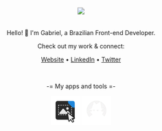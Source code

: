 
<br>

<div align="center">

<img src="https://i.pinimg.com/originals/01/38/11/013811d63121a093c32714cbbeeea0d0.gif" style="height: 250px">

<br>
<br>

Hello! 👋 I'm Gabriel, a Brazilian Front-end Developer.
<br>

Check out my work & connect:

<p>
  <a href="https://comunit-folio.web.app/" target="_blank">Website</a> • 
  <a href="https://www.linkedin.com/in/gabriel-nascimento-gama-5b0b30185/" target="_blank">LinkedIn</a> •
  <a href="[YOUR_TWITTER_LINK_HERE]" target="_blank">Twitter</a>
</p>

<br>

-= My apps and tools =-

<p align="center">
  <a href="https://github.com/GabrielBaiano/Banered/tree/main" target="_blank"><img src="https://raw.githubusercontent.com/GabrielBaiano/Banered/main/src/assets/icon.png" alt="Banered Showcase" width="68"/></a>
  <a href="https://github.com/GabrielBaiano/stelthapp_test" target="_blank"><img src="https://github.com/GabrielBaiano/stelthapp_test/blob/main/src/assets/icons/icon.jpg" alt="StealthAPP Showcase" width="68"/></a>

</p>

</div>
